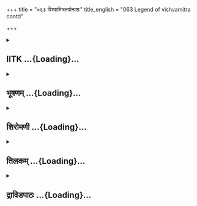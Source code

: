 +++
title = "०६३ विश्वामित्रतपोनाशः"
title_english = "063 Legend of vishvamitra contd"

+++
<div caption="श्रीराम-हरिसीताराममूर्ति-घनपाठिभ्यां वचनम्" class="audioEmbed" src="https://archive.org/download/Ramayana-recitation-Sriram-harisItArAmamUrti-Ghanapaati-v2/Kanda_1/Kanda_1_BK-063-Vishvamithra_Thapobhamgaha.mp3"></div>

<div class="js_include collapsed" newlevelforh1="2" title="IITK" unfilled url="/purANam/rAmAyaNam/audIchya-pAThaH/iitk/1_bAlakANDam/04-mithilAyAtrA/04-vishvAmitra-kathA/063_vishvAmitrataponAshaH.md">
<details><summary><h2>IITK ...{Loading}...</h2></summary>

Viswamitra obtains the title of Maharshi -- Menaka creates impediments
to his penance -- Viswamitra performs intense austerities to obtain the
rank of Brahmarshi.



### श्लोकः
#### मूलम्
पूर्णे वर्षसहस्रे तु व्रतस्नातं महामुनिम्।  
अभ्यागच्छन् सुरास्सर्वे तपः फलचिकीर्षवः॥1.63.1॥

#### शब्दार्थः
वर्षसहस्रे when thousand years, पूर्णे had been completed, सर्वे all, सुराः devatas, तपः फलचिकीर्षवः desiring to bestow the fruits of his austerities, व्रतस्नातम् who had taken the ritual bath after completion of the ritual, महामुनिम् mighty ascetic, अभ्यागच्छन् approached.

#### आङ्ग्लानुवादः
All the gods wanted to bestow the fruits of austerties on the mighty ascetic (Viswamitra). They approached him after a thousand years of penace and his final ritual bath.



### श्लोकः
#### मूलम्
अब्रवीत्सुमहातेजा ब्रह्मा सुरुचिरं वचः।  
ऋषिस्त्वमसि भद्रं ते स्वार्जितैः कर्मभिश्शुभैः॥1.63.2॥

#### शब्दार्थः
सुमहातेजाः exceedingly effulgent, ब्रह्मा Brahma, सुरुचिरम् attractive, वचः words, अब्रवीत् spoke, त्वम् you, स्वार्जितैः with selfearned, शुभैः कर्मभिः sacred deeds, ऋषिः असि have become Rishi, ते भद्रम् prosperity to you.

#### आङ्ग्लानुवादः
Exceedingly effulgent Brahma spoke to him, "You have become a rishi through the selfearned sacred deeds. Fare you well".



### श्लोकः
#### मूलम्
तमेवमुक्त्वा देवेशस्त्रिदिवं पुनरभ्यगात् ।  
विश्वामित्रो महातेजा भूयस्तेपे महत्तपः॥1.63.3॥

#### शब्दार्थः
देवेशः lord of devatas, तम् him, एवम् thus, उक्त्वा having spoken, पुनः again, त्रिदिवम् towards heaven, अभ्यगात् went, महातेजाः a man of mighty effulgence, विश्वामित्रः Visvamitra, भूयः again, महत् great, तपः austerities, तेपे performed.

#### आङ्ग्लानुवादः
Brahma, the lord of the gods, having said this returned to heaven. The brilliant Viswamitra continues his austerities.



### श्लोकः
#### मूलम्
ततः कालेन महता मेनका परमाऽप्सराः।  
पुष्करेषु नरश्रेष्ठ स्नातुं समुपचक्रमे॥1.63.4॥

#### शब्दार्थः
नरश्रेष्ठ O foremost of men, ततः thereafter, महता great, कालेन after a great lapse of time, मेनका one named Menaka, परमाप्सराः freatest among nymphs, पुष्करेषु in the spot at Pushkara, स्नातुम् to bathe, समुपचक्रमे commenced.

#### आङ्ग्लानुवादः
"O Foremost of men after a long lapse of time a chief nymph called Menaka came to bathe at Pushkara.



### श्लोकः
#### मूलम्
तां ददर्श महातेजा मेनकां कुशिकात्मजः।  
रूपेणाप्रतिमां तत्र विद्युतं जलदे यथा॥1.63.5॥

#### शब्दार्थः
महातेजाः highly lustrous, कुशिकात्मजः son of Kusika, Visvamitra, तत्र in that Pushkara, जलदे in the clouds, विद्युतं यथा like lightening, रूपेण in beauty, अप्रतिमाम् incomparable, ताम्  मेनकाम् that Menaka, ददर्श beheld.

#### आङ्ग्लानुवादः
There the most brilliant son of Kusika Viswamitra saw Menaka whose beauty was incomparable. She looked like lightning in the clouds.



### श्लोकः
#### मूलम्
दृष्ट्वा कन्दर्पवशगो मुनिस्तामिदमब्रवीत्।  
अप्सरस्स्वागतं तेऽस्तु वस चेह ममाश्रमे॥1.63.6॥  
अनुगृह्णीष्व भद्रं ते मदनेन सुमोहितम्।

#### शब्दार्थः
दृष्ट्वा having seen, मुनिः sage Visvamitra, कन्दर्पवशगः under the influence of Kandarpa,  Cupid, ताम् her, इदम् these words, अब्रवीत् spoke, अप्सरः O Apsarasa, ते to you, स्वागतम् अस्तु wecome, मम my, इह here, आश्रमे hermitage, वस च dwell, मदनेन by Manmatha,  सुमोहितम् highly infatuated, अनुगृह्णीष्व favour me, ते भद्रम् safety to you.

#### आङ्ग्लानुवादः
On seeing her (Menaka) Viswamitra came under the influence of the god of love (fell in love with her). He said, O Apsara welcome to my hermitage stay here. I am infatuated with youः Oblige me. Wish you well.



### श्लोकः
#### मूलम्
इत्युक्ता सा वरारोहा तत्र वासमथाकरोत्॥1.63.7॥  
तस्यां वसन्त्यां वर्षाणि पञ्च पञ्च च राघव ।  
विश्वामित्राश्रमे राम सुखेन व्यतिचक्रमुः॥1.63.8॥

#### शब्दार्थः
राघव O Rama, सा वरारोहा that women of exalted breeding, इति thus, उक्ता having been spoken, अथ thereafter, तत्र there, वासम् habitation, अकरोत् made, राम O Rama, तस्याम्  while she, विश्वामित्राश्रमे in the hermitage of Visvamitra, वसन्त्याम् while living, पञ्च पञ्च च ten, वर्षाणि years, सुखेन happily, व्यतिचक्रमुः passed away.

#### आङ्ग्लानुवादः
"O Descendant of Raghu while that woman of an exalted race lived in the hermitage of Viswamitra, ten years rolled by happily".



### श्लोकः
#### मूलम्
अथ काले गते तस्मिन्विश्वामित्रो महामुनिः।  
सव्रीड इव सम्वृत्तश्चिन्ताशोकपरायणः॥1.63.9॥

#### शब्दार्थः
अथ there after, तस्मिन् काले when that period, गते was spent, महामुनिः mighty ascetic, विश्वामित्रः Visvamitra, चिन्ताशोकपरायणः filled with grief and sorrowful thought, सव्रीड इव as though with shame, सम्वृत्तः became.

#### आङ्ग्लानुवादः
As the period passed, Viswamitra the mighty ascetic was filled with grief, anxiety and  
remorse.



### श्लोकः
#### मूलम्
बुद्धिर्मुनेस्समुत्पन्ना सामर्षा रघुनन्दन।  
सर्वं सुराणां कर्मैतत्तपोपहरणं महत्॥1.63.10॥

#### शब्दार्थः
राघुनन्दन O Rama, मुनेः for the ascetic, सामर्षा filled with indignation, बुद्धिः a thought, समुत्पन्ना arose, एतत् सर्वम् all this, महत् great, तपोपहरणम् taking away tapas, सुराणाम् devatas', कर्म deed.

#### आङ्ग्लानुवादः
O Delight of the Raghus (Rama) a sense of indignation filled the mind of the ascetic. 'All this is the conspiracy of the gods to deprive me of my great austerities', he thought.



### श्लोकः
#### मूलम्
अहोरात्रापदेशेन गतास्संवत्सरा दश।  
काममोहाभिभूतस्य विघ्नोऽयं समुपस्थितः॥1.63.11॥

#### शब्दार्थः
काममोहाभिभूतस्य for me possessed by lust and delusion, दश संवत्सराः ten years, अहोरात्रापदेशेन under the pretext of day and night, गताः have passed by, अयम् विघ्नः this hindrance, समुपस्थितः has befallen.

#### आङ्ग्लानुवादः
Night and day deluded by lust I have wasted ten years. A hindrance has been posed (to my tapas).



### श्लोकः
#### मूलम्
विनिश्श्वसन्मुनिवरः पश्चात्तापेन दुःखितः।  
भीतामप्सरसं दृष्ट्वा वेपन्तीं प्राञ्जलिं स्थिताम्॥1.63.12॥  
मेनकां मधुरैर्वाक्यैर्विसृज्य कुशिकात्मजः।  
उत्तरं पर्वतं राम विश्वामित्रो जगाम ह॥1.63.13॥

#### शब्दार्थः
राम O Rama, मुनिवरः best of ascetics, कुशिकात्मजः son of Kusika, विश्वामित्रः Viswamitra, पश्चात्तापेन with repentence, दुःखितः distressed, विनिश्वसन् sighing, भीताम् freightened,  प्राञ्जलिं स्थिताम् standing with folded palms, वेपन्तीम् trembling, अप्सरसम् apsara, मेनकाम् Menaka, दृष्ट्वा having seen, मधुरैः with sweet, वाक्यैः words, विसृज्य after permitting her to leave, उत्तरं पर्वतम् northern mountain, जगाम ह went.

#### आङ्ग्लानुवादः
"O Rama Viswamitra, the best of ascetics sighed with repentance, distressed with grief. On seeing him, the apsara started trembling in fear. She stood before him with folded palms. (But) with sweet words the son of Kushika left her and proceeded  
towards the northern mountains.



### श्लोकः
#### मूलम्
स कृत्वा नैष्ठिकीं बुद्धिं जेतुकामो महायशाः।  
कौशिकीतीरमासाद्य तपस्तेपे सुदारुणम्॥1.63.14॥

#### शब्दार्थः
महायशाः highly illustrious, सः he (that Visvamitra), नैष्ठिकीम् life long abstinence and chastity, बुद्धिम् mind, कृत्वा having made, जेतुकामः with a view to control his senses, कौशिकीतीरम् the banks of the Kausiki river, आसाद्य having reached, सुदारुणम् highly rigid, तपः austerities, तेपे performed.

#### आङ्ग्लानुवादः
Illustrious Viswamitra took a vow of celibacy in order to control his senses. And performed rigid austerities on reaching the bank of river Kausiki.



### श्लोकः
#### मूलम्
तस्य वर्षसहस्रं तु घोरं तप उपासतः।  
उत्तरे पर्वते राम देवतानामभूद्भयम्॥1.63.15॥

#### शब्दार्थः
राम O Rama, तस्य for him, उत्तरे पर्वते on the northern mountains, वर्षसहस्रम् a thousand years, घोरम् fearful, तपः penance, उपासतः while performing, देवतानाम् to devatas, भयम्  अभूत् fear arose.

#### आङ्ग्लानुवादः
O Rama while he was performing rigorous penance for a thousand years on the northern mountains, the gods were gripped with fear. (lest he should exceed them).



### श्लोकः
#### मूलम्
आमन्त्रयन् समागम्य सर्वे सर्षिगणास् सुराः।  
महर्षिशब्दं लभतां साध्वयं कुशिकात्मजः॥1.63.16॥

#### शब्दार्थः
सर्षिगणाः along with hosts of rishis, सर्वे all, सुराः devatas, समागम्य having met together, अयम् कुशिकात्मजः this Viswamitra, साधु rightly, महर्षिशब्दम् title of Maharshi, लभताम् be obtained, आमन्त्रयन् thought over.

#### आङ्ग्लानुवादः
After consultations the gods and sages decided that this son of Kushika (Viswamitra)  deserved the status of a Maharshi".



### श्लोकः
#### मूलम्
देवतानां वच श्शृत्वा सर्वलोकपितामहः।  
अब्रवीन्मधुरं वाक्यं विश्वामित्रं तपोधनम्॥1.63.17॥

#### शब्दार्थः
सर्वलोकपितामहः grandsire of the worlds, Brahma, देवतानाम् devatas, वचः words, श्रुत्वा haivng heard, तपोधनम् great ascetic, विश्वामित्रम् Visvamitra, मधुरम् sweet, वाक्यम् words, अब्रवीत् spoke.

#### आङ्ग्लानुवादः
Having heard the gods, the Grandsire of the worlds (Brahma) addressed  Viswamitra whose wealth was his ascetism in these sweet words.



### श्लोकः
#### मूलम्
महर्षे स्वागतं वत्स तपसोग्रेण तोषितः।  
महत्त्वमृषिमुख्यत्वं ददामि तव कौशिक ॥1.63.18॥

#### शब्दार्थः
महर्षे O Maharshi, वत्स O Child, स्वागतम् welcome, उग्रेण with intense, तपसा austerities, तोषितः I have been pleased, कौशिक O Son of Kusika, Visvamitra, तव your, महत्त्वम् eminenence, ऋषिमुख्यत्वम् preeminence among sages (maharshi hood), ददामि I here by give.

#### आङ्ग्लानुवादः
"O Maharshi O Child welcome Pleased with your intense austerities, O Son of Kushika I confer upon you the eminent rank of a great rishi (maharshi)".



### श्लोकः
#### मूलम्
ब्रह्मणस्स वचश्श्रुत्वा सर्वलोकेश्वरस्य ह।  
न विषण्णो न सन्तुष्टो विश्वामित्रस्तपोधनः॥1.63.19॥

#### शब्दार्थः
तपोधनः the great ascetic, सः विश्वामित्रः afterwards, सर्वलोकेश्वरस्य of the lord of all worlds, ब्रह्मणः Brahma, वचः words, श्रुत्वा having heard, न विषण्णः not dejected, न सन्तुष्टः not pleased.

#### आङ्ग्लानुवादः
Having heard the words Brahman, the lord of all the worlds, Viswamitra whose wealth was his asceticism was neither dejected nor delighted.



### श्लोकः
#### मूलम्
प्राञ्जलिः प्रणतो भूत्वा सर्वलोकपितामहम्।  
प्रत्युवाच ततो वाचं विश्वामित्रो महामुनिः॥1.63.20॥

#### शब्दार्थः
ततः then, महामुनिः mighty ascetic, विश्वामित्रः Visvamitra, प्राञ्जलिः with folded hands, प्रणतः  भूत्वा having bowed, सर्वलोकपितामहम् grandsire of all worlds, वाचम् words, प्रत्युवाच replied.

#### आङ्ग्लानुवादः
Then the mighty ascetic Viswamitra bowed to Brahma, the Grandsire of all the worlds with folded hands and repliedः



### श्लोकः
#### मूलम्
महर्षिशब्दमतुलं स्वार्जितैः कर्मभिश्शुभैः।  
यदि मे भगवानाह ततोऽहं विजितेन्द्रियः॥1.63.21॥

#### शब्दार्थः
भगवान् adorable one, स्वार्जितैः earned by me, शुभैः by the auspicious, कर्मभिः deeds, अतुलम् incomparble, महर्षिशब्दम् title of Maharshi, मे to me, आह यदि if it has been told, ततः then, अहम् I, विजितेन्द्रियः have conquered my senses.

#### आङ्ग्लानुवादः
"O Adorable one, if you have conferred the incomparable title of 'Maharshi' earned by my auspicious deeds, I feel I have conquered the senses."



### श्लोकः
#### मूलम्
तमुवाच ततो ब्रह्मा न तावत् त्त्वं जितेन्द्रियः।  
यतस्व मुनिशार्दूल इत्युक्त्वा त्रिदिवं गतः॥1.63.22॥

#### शब्दार्थः
ततः then, ब्रह्मा Brahma, तम् addressing him, उवाच said, त्त्वम् you, जितेन्द्रियस्तावत् having conquered the senses, न not, मुनिशार्दूल O Best among ascestics, यतस्व strive still, इति thus, उक्त्वा having spoken, त्रिदिवम् towards heaven, गतः went.

#### आङ्ग्लानुवादः
Then Brahma said to him, 'You have not conquered the senses yet. O Tiger among  
ascetics, strive still.' Having said this he went toward heaven.



### श्लोकः
#### मूलम्
विप्रस्थितेषु देवेषु विश्वामित्रो महामुनिः।  
ऊर्ध्वबाहुर्निरालम्बो वायुभक्षस्तपश्चरन्॥1.63.23॥

#### शब्दार्थः
देवेषु when devatas, विप्रस्थितेषु सत्सु after having departed, महामुनिः mighty ascetic, विश्वामित्रः Visvamitra, ऊर्ध्वबाहुः with arms raised upwards, निरालम्बः without support, वायुभक्षः subsisting on air, तपश्चरन् while performimg.

#### आङ्ग्लानुवादः
After the departure of the gods, mighty ascetic Viswamitra raised his arms up, stood without support, subsisting on air, continuing with his austerities.



### श्लोकः
#### मूलम्
घर्मे पञ्चतपा भूत्वा वर्षास्वाकाशसंश्रयः।  
शिशिरे सलिलस्थायी रात्र्यहानि तपोधनः॥1.63.24॥  
एवं वर्षसहस्रं हि तपो घोरमुपागमत्।

#### शब्दार्थः
तपोधनः that Visvamitra whose asceticism was his wealth, घर्मे in summer, पञ्चतपाः भूत्वा performing penance amidst five fires, वर्षासु during rainy season, आकाशसंश्रयः taking refuge under the open sky, शिशिरे in the cold season, रात्र्यहानि day and night, सलिलस्थायी immersed in water, एवम् thus, वर्षसहस्रम् for a thousand years, घोरम् rigid, तपः austerities, उपागमत् performed.

#### आङ्ग्लानुवादः
Viswamitra whose wealth was his penance carried on his rigid austerities for a thousand years amidst five fires, in summer, under the open sky in monsoon, and   immersed in ater night and day in winter.



### श्लोकः
#### मूलम्
तस्मिन् सन्तप्यमाने तु विश्वामित्रे महामुनौ॥1.63.25॥  
सम्भ्रमस्सुमहानासीत्सुराणां वासवस्य च।

#### शब्दार्थः
महामुनौ when the mighty ascestic, तस्मिन् विश्वामित्रे that Visvamitra, सन्तप्यमाने while peforming penance, सुराणाम् for devatas, वासवस्य च for Indra also, सुमहान् greatly, संभ्रमः आसीत् perturbance over took.

#### आङ्ग्लानुवादः
When the mighty asetic Viswamitra was peforming penance, the gods as well as Indra  got deeply perturbed.



### श्लोकः
#### मूलम्
रम्भामप्सरसं शक्रस् सह सर्वैर्मरुद्गणैः।  
उवाचात्महितं वाक्यमहितं कौशिकस्य च॥1.63.26॥

#### शब्दार्थः
शक्रः Indra, सर्वैः all, मरुद्गणैः सह along with maruts, आत्महितम् promoting his welfare, कौशिकस्य for Kausika, अहितं च against his welfare, वाक्यम् words, रम्भाम् named Rambha, अप्सरसम् celestial nymph, उवाच said.

#### आङ्ग्लानुवादः
Indra along with all the maruts spoke to the celestial nymph Rambha, words that augured well for them and not for kaushika (Viswamitra).  

### समाप्तिः
 श्रीमद्रामायणे वाल्मीकीय आदिकाव्ये बालकाण्डे त्रिषष्टितमस्सर्गः॥  
Thus ends the sixtythird sarga of Balakanda of the holy Ramayana the first epic composed by sage Valmiki.

</details>
</div>
<div class="js_include collapsed" newlevelforh1="2" title="भूषणम्" unfilled url="/purANam/rAmAyaNam/audIchya-pAThaH/TIkA/bhUShaNa_iitk/1_bAlakANDam/04-mithilAyAtrA/04-vishvAmitra-kathA/063_vishvAmitrataponAshaH.md">
<details><summary><h2>भूषणम् ...{Loading}...</h2></summary>



पूर्णे वर्षसहस्रे तु व्रतस्नातं महामुनिम् ।  

अभ्यागच्छन् सुराः सर्वे तपःफलचिकीर्षवः  ॥  १।६३।१  ॥   

पुत्रविषयक्रूरशापदानेन क्रोधनिर्जयाभावान्न ब्रह्मर्षित्वसिद्धिरित्याह
त्रिषष्टितमे--पूर्ण इत्यादि । व्रतस्नातं व्रतान्ते स्नातम्,
समाप्तपुरश्चरणमिति यावत् । तपःफलचिकीर्षवः तपःफलं दातुमिच्छवः  ॥  १।६३।१
 ॥   

  

अब्रवीत् सुमहातेजा ब्रह्मा सुरुचिरं वचः ।  

ऋषिस्त्वमसि भद्रं ते स्वार्जितैः कर्मभिः शुभैः  ॥  १।६३।२  ॥   

अब्रवीदिति । ऋषिस्त्वमसि पूर्वतपसा राजर्षिरसि इदानीमृषिरेवासि, अनेन
राजपदाप्रयोगेण क्षत्रियत्वविश्लेषः कियान् कृत इति गम्यते  ॥  १।६३।२  ॥   

  

तमेवमुक्त्वा देवेशस्त्रिदिवं पुनरभ्यगात्  ॥  १।६३।३  ॥   

विश्वामित्रो महातेजा भूयस्तेपे महत्तपः  ॥  १।६३।४  ॥   

विश्वामित्रो महातेजा भूयस्तेपे महत्तप इति । अत्र गायत्रीतृतीयाक्षरम्  ॥ 
१।६३।३,४  ॥   

  

ततः कालेन महता मेनका परमाप्सराः ।  

पुष्करेषु नरश्रेष्ठस्नातुं समुपचक्रमे  ॥  १।६३।५  ॥   

अथास्य जितेन्द्रियत्वाभावख्यापनाय कथान्तरं प्रस्तौति--ततः कालेनेत्यादि ।
अप्सरश्शब्द एकवचनान्तोप्यस्ति । देवप्रेषितेति सिद्धम्  ॥  १।६३।५  ॥   

  

तां ददर्श महातेजा मेनकां कुशिकात्मजः ।  

रूपेणाप्रतिमां तत्र विद्युतं जलदे यथा  ॥  १।६३।६  ॥   

दृष्ट्वा कन्दर्पवशगो मुनिस्तामिदमब्रवीत्  ॥  १।६३।७  ॥   

तामिति । तत्र सरसि स्नान्ती मेनका जलदमण्डलमध्यवर्तिनी विद्युदिव स्थितेति
भावः  ॥   

१।६३।६,७  ॥   

  

अप्सरः स्वागतं ते ऽस्तु वस चेह ममाश्रमे ।  

अनुगृह्णीष्व भद्रं ते मदनेन सुमोहितम्  ॥  १।६३।८  ॥   

इत्युक्ता सा वरारोहा तत्र वासमथाकरोत्  ॥  १।६३।९  ॥   

अनुगृह्णीष्व मत्कामतापं शमयेत्यर्थः  ॥  १।६३।८,९  ॥   

  

तस्यां वसन्त्यां वर्षाणि पञ्चपञ्च च राघव ।  

विश्वामित्राश्रमे राम सुखेन व्यतिचक्रमुः  ॥  १।६३।१०  ॥   

तस्यामिति । पञ्चपञ्चचेति दशेत्यर्थः । सुखेन वसन्त्यामित्यन्वयः  ॥ 
१।६३।१०  ॥   

  

अथ काले गते तस्मिन् विश्वामित्रो महामुनिः ।  

सव्रीड इव संवृत्तश्चिन्ताशोकपरायणः  ॥  १।६३।११  ॥   

अथेति । सव्रीड इवेत्यत्र इवशब्दो वाक्यालङ्कारे  ॥  १।६३।११  ॥   

  

बुद्धिर्मुनेः समुत्पन्ना सामर्षा रघुनन्दन ।  

सर्वं सुराणां कर्मैतत्तपोपहरणं महत्  ॥  १।६३।१२  ॥   

अहोरात्रापदेशेन गताः संवत्सरा दश ।  

काममोहाभिभूतस्य विघ्नो ऽयं प्रत्युपस्थितः  ॥  १।६३।१३  ॥   

बुद्धिरित्यादि द्विकम् । अहोरात्रापदेशेन अहोरात्रतुल्यतया । अन्ते
इतिकरणमध्याहार्यम् । इति बुद्धिरुत्पन्नेत्यन्वयः  ॥  १।६३।१२,१३  ॥   

  

विनिश्वसन् मुनिवरः पश्चात्तापेन दुःखितः ।  

भीतामप्सरसं दृष्ट्वा वेपन्तीं प्राञ्जलिं स्थिताम्  ॥  १।६३।१४  ॥   

मेनकां मधुरैर्वाक्यैर्विसृज्य कुशिकात्मजः ।  

उत्तरं पर्वतं राम विश्वामित्रो जगाम ह  ॥  १।६३।१५  ॥   

विनिश्वसन्नित्यादि द्विकम् । वेपन्तीं वेपमानाम् । मधुरैः त्वया किं कृतम्
? कामपरतन्त्रस्य ममैवापराधो ऽयमित्येवंरूपैरित्यर्थः । उत्तरं पर्वतं
हिमवन्तम्  ॥  १।६३।१४,१५  ॥   

  

स कृत्वा नैष्ठिकीं बुद्धिं जेतुकामो महायशाः ।  

कौशिकीतीरमासाद्य तपस्तेपे सुदारुणम्  ॥  १।६३।१६  ॥   

तस्य वर्षसहस्रं तु घोरं तप उपासतः ।  

उत्तरे पर्वते राम देवतानामभूद्भयम्  ॥  १।६३।१७  ॥   

आमन्त्रयन् समागम्य सर्वे सर्षिगणाः सुराः ।  

महर्षिशब्दं लभतां साध्वयं कुशिकात्मजः  ॥  १।६३।१८  ॥   

देवतानां वचः श्रुत्वा सर्वलोकपितामहः ।  

अब्रवीन्मधुरं वाक्यं विश्वामित्रं तपोधनम्  ॥  १।६३।१९  ॥   

स इति । नैष्ठिकीं व्रतसमापनपर्यन्ताम् । जेतुकामः इन्द्रियाणीति शेषः  ॥ 
१।६३।१६१९  ॥   

  

महर्षे स्वागतं वत्स तपसोग्रेण तोषितः ।  

महत्त्वमृषिमुख्यत्वं ददामि तव कौशिक  ॥  १।६३।२०  ॥   

ब्रह्मणस्स वचः श्रुत्वा सर्वलोकेश्वरस्य ह ।  

न विषण्णो न सन्तुष्टो विश्वामित्रस्तपोधनः  ॥  १।६३।२१  ॥   

प्राञ्जलिः प्रणतो भूत्वा सर्वलोकपितामहम् ।  

प्रत्युवाच ततो वाचं विश्वामित्रो महामुनिः  ॥  १।६३।२२  ॥   

महत्त्वमित्यस्य विवरणम्--ऋषिमुख्यत्वमिति  ॥  १।६३।२०२२  ॥   

  

महर्षिशब्दमतुलं स्वार्जितैः कर्मभिः शुभैः ।  

यदि मे भगवानाह ततो ऽहं विजितेन्द्रियः  ॥  १।६३।२३  ॥   

ततो ऽहं विजितेन्द्रियः यदि महर्षित्वं भवता दत्तं ततो ऽहं
विजितेन्द्रियश्चास्मीत्यर्थः  ॥  १।६३।२३  ॥   

  

तमुवाच ततो ब्रह्मा न तावत्त्वं जितेन्द्रियः ।  

यतस्व मुनिशार्दूल इत्युक्त्वा त्रिदिवं गतः  ॥  १।६३।२४  ॥   

विप्रस्िथतेषु देवेषु विश्वामित्रो महामुनिः ।  

ऊर्द्ध्वबाहुर्निरालम्बो वायुभक्षस्तपश्चरन्  ॥  १।६३।२५  ॥   

न तावत्त्वं जितेन्द्रियः विकारहेतुसन्निधानेपि यावन्न विकरोषि तावन्तं
कालं तव जितेन्द्रियत्वं नास्तीत्यर्थः  ॥  १।६३।२४,२५  ॥   

  

घर्मे पञ्चतपा भूत्वा वर्षास्वाकाशसंश्रयः ।  

शिशिरे सलिलस्थायी रात्र्यहानि तपोधनः  ॥  १।६३।२६  ॥   

एवं वर्षसहस्रं हि तपो घोरमुपागमत्  ॥  १।६३।२७  ॥   

आकाशसंश्रयः वर्षावरणरहितदेशस्थः  ॥  १।६३।२६,२७  ॥   

  

तस्मिन् सन्तप्यमाने तु विश्वामित्रे महामुनौ ।  

सम्भ्रमः सुमहानासीत् सुराणां वासवस्य च  ॥  १।६३।२८  ॥   

सम्भ्रमः किमस्मत्पदं काङ्क्षत इति अस्थाने भयशङ्का  ॥  १।६३।२८  ॥   

  

रम्भामप्सरसं शक्रस्सह सर्वैर्मरुद्गणैः ।  

उवाचात्महितं वाक्यमहितं कौशिकस्य च  ॥  १।६३।२९  ॥   

इत्यार्षे श्रीरामायणे वाल्मीकीये आदिकाव्ये बालकाण्डे त्रिषष्टितमः सर्गः
 ॥  ६३  ॥   

अहितं कौशिकस्य चेत्यनेन तद्विषयवैरनिर्यातनार्थं च रम्भाप्रेरणमित्यपि
गम्यते  ॥  १।६३।२९  ॥   

इति श्रीगोविन्दराजविरचिते श्रीरामायणभूषणे मणिमञ्जीराख्याने
बालकाण्डव्याख्याने त्रिषष्टितमः सर्गः  ॥  ६३  ॥   

  



</details>
</div>
<div class="js_include collapsed" newlevelforh1="2" title="शिरोमणी" unfilled url="/purANam/rAmAyaNam/audIchya-pAThaH/TIkA/shiromaNI_iitk/1_bAlakANDam/04-mithilAyAtrA/04-vishvAmitra-kathA/063_vishvAmitrataponAshaH.md">
<details><summary><h2>शिरोमणी ...{Loading}...</h2></summary>



पूर्ण इति । वर्षसहस्रे वर्षाणि सहस्राणि यस्मिन् तस्मिन् त्रिसहस्रात्मके
समये पूर्णे सत्येव व्रतस्नातं व्रतान्तस्नानविशिष्टं महामुनिं
विश्वामित्रं तपःफलचिकीर्षवः विश्वामित्रतपःफलदानेच्छावन्तः सर्वे
ब्रह्मादयः सुराः अभ्यगच्छन् विश्वामित्रसम्मुखं प्राप्नुवन् । तुशब्द
एवार्थे  ॥  १।६३।१  ॥   

  

अब्रवीदिति । सुमहातेजाः ब्रह्मा सुरुचिरमतिरमणीयं वचो ऽब्रवीत् ।
तद्वचनमेवाह स्वार्जितैः स्वसम्पादितैः शुभैः कर्मभिः त्वमृषिः असि अतस्ते
भद्रं कल्याणं पूर्वं विश्वामित्रतपसि राजर्षिरित्युक्तमिदानीं
ऋषिरित्येतावन्मात्रमुच्यते तेनैतत्तपसा त्वत्क्षत्रियत्वं विच्छिन्नमिति
ध्वनितम्  ॥  १।६३।२  ॥   

  

तमिति । देवेशो ब्रह्मा तं विश्वामित्रमेवमुक्त्वा त्रिदिवं पुनरभ्यगात्
महर्षिर्विश्वामित्रस्तु भूयो महत्तपस्तेपे एतेन पूर्णा तदीप्सितसिद्धिर्न
जातेति ध्वनितम्  ॥  १।६३।३  ॥   

  

तत इति । हे नरश्रेष्ठ ततः विश्वामित्रमहातपःप्रारम्भानन्तरं मेनका तदभिधा
परमाप्सराः पुष्करेषु महता कालेन स्नातुं समुपचक्रमे आजगाम
अप्सरश्शब्दस्यैकत्वं त्वेतत्प्रायोनिर्देशादेव साधु  ॥  १।६३।४  ॥   

  

तामिति । महातेजाः कुशिकात्मजो विश्वामित्रः
रूपेणाप्रतिमामप्रतिमरूपविशिष्टां तां मेनकां तत्र पुष्करे जलदे मेघे
विद्युतमिव ददर्श  ॥  १।६३।५  ॥   

  

कन्दर्पेति । कन्दर्पदर्पवशगः कन्दर्पजनितमदवशं प्राप्तः
मुनिर्विश्वामित्रस्तां मेनकामिदं वचनमब्रवीत् । तद्वचनमेवाह हे अप्सरः ते
तव इदं स्वागतमस्तु अत एवेहास्मिन्ममाश्रमे एव त्वं वस । चशब्द एवार्थे  ॥ 
१।६३।६  ॥   

  

अन्विति । मदनेन विमोहितं मामनुगृह्णीष्व मदीप्सितं साधयेत्यर्थः । ते
भद्रं कल्याणमित्यनेन प्रकारेणोक्ता विश्वामित्रेण प्रार्थिता सा वरारोहा
मेनका तत्र विश्वामित्राश्रमे एव वासमकरोत् । अथशब्द एवार्थे  ॥  १।६३।७
 ॥   

  

तपस इति । हे राघव हि अयं मेनकासमागमः तपसः विश्वामित्रतपश्चरणस्य
महाविघ्नो विश्वामित्रमुपागमत् प्राप्नोत् अत एव हे राम विश्वामित्राश्रमे
तस्यां मेनकायां वसन्त्यां सत्यां पञ्च पञ्च दशेति यावत् वर्षाणि सुखेन
व्यतिचक्रमुः । सार्धश्लोक एकान्वयी  ॥  १।६३।८  ॥   

  

अथेति । तस्मिन्दशवर्षात्मके काले गते सत्येव संवृत्तः राम्यक् वृत्तं
वर्तनं यस्य स महामुनिर्विश्वामित्रः सव्रीडः अप्सरःसङ्गहेतुकव्रीडासहितः
अत एव चिन्ताशोकपरायण आसेति शेषः । इवशब्द एवार्थे । हे रघुनन्दन अथानन्तरं
मुनेर्विश्वामित्रस्य सामर्षा अमर्षसहिता बुद्धिः समुत्पन्ना । सार्धश्लोक
एकान्वयी  ॥  १।६३।९,१०  ॥   

  

अमर्षसूचकं विश्वामित्रवचनं वर्णयन्नाह सर्वमिति । तपोपहरणं
मत्तपोध्वंसकमेतत्सर्वं महत्कर्म सुराणामेव अत एव काममोहाभिभूतस्य
कामजनिताविवेकाक्रान्तस्य मम दश संवत्सराः अहोरात्रापदेशेन
एकाहोरात्रतुल्यतया गताः तपोध्वंसकस्त्रीसङ्गेन व्यतीताः । अयं
स्त्रीसङ्गेन कालापगमः विघ्नः प्रत्युपस्थितः प्राप्तः एवं पश्चात्तापेन स
निःश्वसन् मुनिवरो विश्वामित्रः दुःखित आसीदिति शेषः । श्लोकद्वयमेकान्वयि
। सर्वं वाक्यं सावधारणं भवतीति न्यायादेवकारलाभः  ॥  १।६३।११,१२  ॥   

  

भीतामिति । हे राम भीतां सम्भावितमुनिशापभयविशिष्टामत एव वेपन्तीं
प्रकम्पविशिष्टामत एव प्राञ्जलिं प्रणतिसूचकबद्धयुगुलकरां स्थितां
मेनकामप्सरसं दृष्ट्वा मधुरैः वाक्यैः तव नापराध इत्यादिवचनैर्विसृज्य
कुशिकात्मजो विश्वामित्रः उत्तरं पर्वतं जगाम ह प्रसिद्धमेतत् । सार्धश्लोक
एकान्वयी  ॥  १।६३।१३  ॥   

  

स इति । जेतुकामः काममभिभवितुमिच्छुः महायशाः स विश्वामित्रः
नैष्ठिकीमतिदृढां बुद्धिं कृत्वा कौशिकीतीरमासाद्य प्राप्य
सुदारुणमतिदुष्करं तपस्तेपे । पूर्वोत्तरार्धोत्तरपूर्वार्धयोरेकत्रान्वयः
 ॥  १।६३।१४  ॥   

  

तस्येति । हे राम उत्तरे पर्वते वर्षसहस्राणि घोरं तप उपासतस्तस्य
विश्वामित्रस्य सम्बन्धि देवतानां देवताकर्तृकं भयमभूत्  ॥  १।६३।१५  ॥   

  

अत एव सर्षिगणाः ऋषिगणसहिताः सर्वे सुराः आगम्य ब्रह्मसमीपं प्राप्पय
आमन्त्रयन् प्रार्थयन्त  ॥  १।६३।१६  ॥   

  

तत्प्रार्थनामेवाह महर्षीति । अयं कुशिकात्मजः महर्षिशब्दं साधु यथा
स्यात्तथा लभताम् एतेन महर्षिपदलाभमन्तरा एतत्तपोनिवृतिर्न भविष्यतीति
देवतानां निश्चयो ध्वनितः । सर्वलोकपितामहो ब्रह्मा देवतानां वचः श्रुत्वा
तपोधनं विश्वामित्रं मधुरं वाक्यमब्रवीत्  ॥  १।६३।१७  ॥   

  

तद्वचनमेवाह हे महर्षे हे वत्स स्वागतं तवात्रागमनं समीचीनमित्यर्थः । अत
एव हे कौशिक तवोग्रेण तपसा हर्षितो हर्षं प्रापितो ऽहं महत्त्वं
यदृषिमुख्यत्वं तत्तुभ्यं ददामि । तवेत्युभयान्वयि
पूर्वश्लोकोत्तरार्धोत्तरश्लोकपूर्वार्धयोरेकत्रान्वयः । एवं
पूर्वत्रोत्तरत्रापि बोध्यम्  ॥  १।६३।१८  ॥   

  

बह्मण इति । तपोधनो महायशाः विश्वामित्रः ब्रह्मणो वचः श्रुत्वा प्राञ्जलिः
प्रयतो नियतचित्तश्च भूत्वा पितामहं प्रत्युवाच पितामहमिति शेषः  ॥  १।६३।१९
 ॥   

  

तद्वचनमेवाह महर्षीति । स्वार्जितैः स्वसम्पादितैः शुभैः कर्मभिरतुलं
महर्षिशब्दं मे मह्यं यदि भगवानाह ततस्तस्माद्धेतोः अहं विजितेन्द्रियो
ऽस्मीति शेषः । तेन तस्येन्द्रियजयजनितो गर्वो ध्वनितः  ॥  १।६३।२०  ॥   

  

तद्गर्वनिरासहेतुकां ब्रह्मोक्तिं वर्णयन्नाह तमिति । महातेजाः ब्रह्मा तं
विश्वामित्रमुवाच । तद्वचनमेवाह हे नरशार्दूल तावत्पूर्वं
विषयसान्निध्यसमये त्वं जितेन्द्रियो न अतः त्वं यतस्व इत्युक्त्वा
त्रिदिवं गतो ब्रह्मेति शेषः  ॥  १।६३।२१  ॥   

  

विप्रेति । देवेषु ब्रह्मादिषु विप्रस्थितेषु सत्सुतपश्चरन् सन्
ऊर्ध्वबाहुः निरालम्बः गृहाद्यालम्बरहितः वायुभक्षः वायुमात्रभक्षणकर्ता
महामुनिर्विश्वामित्र आसीदिति शेषः  ॥  १।६३।२२  ॥   

  

तत्तप एव वर्णयन्नाह धर्म इति । तपोधनः विश्वामित्रः धर्मे ग्रीष्मे
पञ्चतपाः भूत्वा वर्षासु आकाशसंश्रयः वृक्षाद्याश्रयरहित इत्यर्थः । भूत्वा
शिशिरे सलिले स्थायी च भूत्वा रात्र्यहानि निनायेति शेषः  ॥  १।६३।२३  ॥   

  

एवमिति । एवमनेन प्रकारेण वर्षसहस्राणि त्रिसहस्रवर्षपर्यन्तं घोरं तप
उपागमत् अकरोत्  ॥  १।६३।२४  ॥   

  

तस्मिन्निति । महामुनौ तस्मिन् विश्वामित्रे तपः सन्तप्यमाने सति सुराणां
वासवस्येन्द्रस्य च महान् सन्ताप आसीत्  ॥  १।६३।२५  ॥   

  

रम्भामिति । सर्वैर्मरुद्गणैः सह शक्रः इन्द्रः आत्महितं कौशिकस्य
विश्वामित्रस्य अहितं हितभिन्नं च वाक्यमुवाच  ॥  १।६३।२६  ॥   

  

इति श्रीमद्वाल्मीकीयरामायणव्याख्याने रामायणशिरोमणौ बालकाण्डे
त्रिषष्टितमः सर्गः  ॥  १।६३  ॥   

  

  



</details>
</div>
<div class="js_include collapsed" newlevelforh1="2" title="तिलकम्" unfilled url="/purANam/rAmAyaNam/audIchya-pAThaH/TIkA/tilaka_iitk/1_bAlakANDam/04-mithilAyAtrA/04-vishvAmitra-kathA/063_vishvAmitrataponAshaH.md">
<details><summary><h2>तिलकम् ...{Loading}...</h2></summary>



व्रतस्नातम् समाप्तव्रतम् । तपःफलचिकीर्षवस्तपःफलं दातुकामाः  ॥  १।६३।१
 ॥   

  

ऋषिस्त्वमसि । अत्र राजशब्दानुपादानेन क्षत्रजातिविश्लेषः सूचितः  ॥ 
१।६३।२,३  ॥   

  

परमा रूपादिभिः सर्वोत्तमा । अप्सरा इत्यार्षम्  ॥  १।६३।४  ॥   

  

तत्र सरसि । जलदे विद्युतमिव  ॥  १।६३।५  ॥   

  

कन्दर्पकृतो दर्पो मदः  ॥  १।६३।६  ॥   

  

अनुगृह्णीष्व । भोगदानेनेति शेषः । वरारोहा श्रेष्ठजघना  ॥  १।६३।७  ॥   

  

पञ्च पञ्च दशवर्षाणि  ॥  १।६३।८,९  ॥   

  

सामर्षा । देवेषु, विघ्नस्य तत्कृतत्वज्ञानात्  ॥  १।६३।१०  ॥   

  

तदाह सर्वमिति । अहोरात्रापदेशेनैकाहोरात्रतुल्यतया  ॥  १।६३।११,१२  ॥   

  

वेपन्तीम् वेपमानाम् । मधुरैर्मत्प्रार्थनया स्थितासीति तव न कश्चन दोष
इत्यादिवाक्यैः । क्रोधस्य सङ्कल्पपूर्वं त्यक्तत्वादत्र शापादानं तेनास्य
क्रोधजयो जात इत्युक्तम्  ॥  १।६३।१३  ॥   

  

ततस्तत्र बहुविघ्नदर्शनादुत्तरगमनम् । नैष्ठीकीं कामस्याप्यकरणं
सङ्कल्प्यात्युत्कटब्रह्मचर्यविषयां बुद्धिम् दृढनिश्चयम् । जेतुकामः ।
काममिति शेषः  ॥  १।६३।१४  ॥   

  

कौशिकी विश्वामित्रभगिनी नदी  ॥  १।६३।१५  ॥   

  

उत्तरे पर्वते इत्येतत्पूर्वान्वयि । समागम्य । ब्रह्मणेति शेषः  ॥  १।६३।१६
 ॥   

  

लभताम् । भगवन्निति शेषः  ॥  १।६३।१७  ॥   

  

देवप्रार्थनया महर्षिशब्देनैव सम्बोधयति महर्षे इति  ॥  १।६३।१८  ॥   

  

महत्त्वस्य विवरणमृषिमुख्यत्वमिति  ॥  १।६३।१९  ॥   

  

प्रत्युवाचेति । पितामहमिति शेषः । अतुलं सर्वोत्तमं ब्रह्मर्षिशब्दं
मदभीष्टं स्वार्जितैः कर्मभिः प्राप्यं यदि यतो भगवान्नाह न वदति, ततो
मन्ये ऽहं विजितेन्द्रियः । अत्र काकुः । न विजितेन्द्रिय इत्यर्थः । न
तावदिति । विकारहेतुसन्निधाने विकाराभावे हि तत्त्वमिति भावः । न तावदिति
लोकोक्तौ  ॥  १।६३।२०२२  ॥   

  

घर्मे ग्रीष्मे । आकाशम् निरावरणदेशः  ॥  १।६३।२३२५  ॥   

  

आत्महितमात्मा इन्द्रः  ॥  १।६३।२६  ॥   

  

इति श्रीरामाभिरामे श्रीरामीये रामायणतिलके वाल्मीकीय आदिकाव्ये बालकाण्डे
त्रिषष्टितमः सर्गः  ॥  ६३  ॥   

  



</details>
</div>
<div class="js_include collapsed" newlevelforh1="2" title="द्राविडपाठः" unfilled url="/purANam/rAmAyaNam/drAviDapAThaH/1_bAlakANDam/04-mithilAyAtrA/04-vishvAmitra-kathA/063_vishvAmitrataponAshaH.md">
<details><summary><h2>द्राविडपाठः ...{Loading}...</h2></summary>


पूर्णे वर्षसहस्रे तु व्रतस्नातं महामुनिम्।  
अभ्यागच्छन् सुराः सर्वे तपःफलचिकीर्षवः ॥ 1.63.1 ॥   
अब्रवीत् सुमहातेजा ब्रह्मा सुरुचिरं वचः।  
ऋषिस्त्वमसि भद्रं ते स्वार्जितैः कर्मभिः शुभैः ॥ 1.63.2 ॥   
तमेवमुक्त्वा देवेशस्त्रिदिवं पुनरभ्यगात् ॥ 1.63.3 ॥   
विश्वामित्रो महातेजा भूयस्तेपे महत्तपः ॥ 1.63.4 ॥   
ततः कालेन महता मेनका परमाप्सराः।  
पुष्करेषु नरश्रेष्ठस्नातुं समुपचक्रमे ॥ 1.63.5 ॥   
तां ददर्श महातेजा मेनकां कुशिकात्मजः।  
रूपेणाप्रतिमां तत्र विद्युतं जलदे यथा ॥ 1.63.6 ॥   
दृष्ट्वा कन्दर्पवशगो मुनिस्तामिदमब्रवीत् ॥ 1.63.7 ॥   
अप्सरः स्वागतं तेऽस्तु वस चेह ममाश्रमे।  
अनुगृह्णीष्व भद्रं ते मदनेन सुमोहितम् ॥ 1.63.8 ॥   
इत्युक्ता सा वरारोहा तत्र वासमथाकरोत् ॥ 1.63.9 ॥   
तस्यां वसन्त्यां वर्षाणि पञ्चपञ्च च राघव।  
विश्वामित्राश्रमे राम सुखेन व्यतिचक्रमुः ॥ 1.63.10 ॥   
अथ काले गते तस्मिन् विश्वामित्रो महामुनिः।  
सव्रीड इव संवृत्तश्चिन्ताशोकपरायणः ॥ 1.63.11 ॥   
बुद्धिर्मुनेः समुत्पन्ना सामर्षा रघुनन्दन।  
सर्वं सुराणां कर्मैतत्तपोपहरणं महत् ॥ 1.63.12 ॥   
अहोरात्रापदेशेन गताः संवत्सरा दश।  
काममोहाभिभूतस्य विघ्नोऽयं प्रत्युपस्थितः ॥ 1.63.13 ॥   
विनिश्वसन् मुनिवरः पश्चात्तापेन दुःखितः।  
भीतामप्सरसं दृष्ट्वा वेपन्तीं प्राञ्जलिं स्थिताम् ॥ 1.63.14 ॥   
मेनकां मधुरैर्वाक्यैर्विसृज्य कुशिकात्मजः।  
उत्तरं पर्वतं राम विश्वामित्रो जगाम ह ॥ 1.63.15 ॥   
स कृत्वा नैष्ठिकीं बुद्धिं जेतुकामो महायशाः।  
कौशिकीतीरमासाद्य तपस्तेपे सुदारुणम् ॥ 1.63.16 ॥   
तस्य वर्षसहस्रं तु घोरं तप उपासतः।  
उत्तरे पर्वते राम देवतानामभूद्भयम् ॥ 1.63.17 ॥   
आमन्त्रयन् समागम्य सर्वे सर्षिगणाः सुराः।  
महर्षिशब्दं लभतां साध्वयं कुशिकात्मजः ॥ 1.63.18 ॥   
देवतानां वचः श्रुत्वा सर्वलोकपितामहः।  
अब्रवीन्मधुरं वाक्यं विश्वामित्रं तपोधनम् ॥ 1.63.19 ॥   
महर्षे स्वागतं वत्स तपसोग्रेण तोषितः।  
महत्त्वमृषिमुख्यत्वं ददामि तव कौशिक ॥ 1.63.20 ॥   
ब्रह्मणस्स वचः श्रुत्वा सर्वलोकेश्वरस्य ह।  
न विषण्णो न सन्तुष्टो विश्वामित्रस्तपोधनः ॥ 1.63.21 ॥   
प्राञ्जलिः प्रणतो भूत्वा सर्वलोकपितामहम्।  
प्रत्युवाच ततो वाचं विश्वामित्रो महामुनिः ॥ 1.63.22 ॥   
महर्षिशब्दमतुलं स्वार्जितैः कर्मभिः शुभैः।  
यदि मे भगवानाह ततोऽहं विजितेन्द्रियः ॥ 1.63.23 ॥   
तमुवाच ततो ब्रह्मा न तावत्त्वं जितेन्द्रियः।  
यतस्व मुनिशार्दूल इत्युक्त्वा त्रिदिवं गतः ॥ 1.63.24 ॥   
विप्रस्थितेषु देवेषु विश्वामित्रो महामुनिः।  
ऊर्द्ध्वबाहुर्निरालम्बो वायुभक्षस्तपश्चरन् ॥ 1.63.25 ॥   
घर्मे पञ्चतपा भूत्वा वर्षास्वाकाशसंश्रयः।  
शिशिरे सलिलस्थायी रात्र्यहानि तपोधनः ॥ 1.63.26 ॥   
एवं वर्षसहस्रं हि तपो घोरमुपागमत् ॥ 1.63.27 ॥   
तस्मिन् सन्तप्यमाने तु विश्वामित्रे महामुनौ।  
सम्भ्रमः सुमहानासीत् सुराणां वासवस्य च ॥ 1.63.28 ॥   
रम्भामप्सरसं शक्रस्सह सर्वैर्मरुद्गणैः।  
उवाचात्महितं वाक्यमहितं कौशिकस्य च ॥ 1.63.29 ॥   

</details>
</div>
